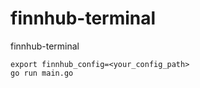 # finnhub-terminal
finnhub-terminal 

```
export finnhub_config=<your_config_path>
go run main.go
```